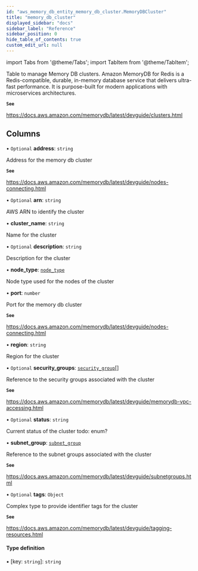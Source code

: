 ```yaml
---
id: "aws_memory_db_entity_memory_db_cluster.MemoryDBCluster"
title: "memory_db_cluster"
displayed_sidebar: "docs"
sidebar_label: "Reference"
sidebar_position: 0
hide_table_of_contents: true
custom_edit_url: null
---
```


import Tabs from '@theme/Tabs';
import TabItem from '@theme/TabItem';

Table to manage Memory DB clusters. Amazon MemoryDB for Redis is a Redis-compatible, durable, in-memory
database service that delivers ultra-fast performance. It is purpose-built for modern applications with microservices architectures.

**`See`**

https://docs.aws.amazon.com/memorydb/latest/devguide/clusters.html

## Columns

• `Optional` **address**: `string`

Address for the memory db cluster

**`See`**

https://docs.aws.amazon.com/memorydb/latest/devguide/nodes-connecting.html

• `Optional` **arn**: `string`

AWS ARN to identify the cluster

• **cluster\_name**: `string`

Name for the cluster

• `Optional` **description**: `string`

Description for the cluster

• **node\_type**: [`node_type`](../enums/aws_memory_db_entity_memory_db_cluster.NodeTypeEnum.md)

Node type used for the nodes of the cluster

• **port**: `number`

Port for the memory db cluster

**`See`**

https://docs.aws.amazon.com/memorydb/latest/devguide/nodes-connecting.html

• **region**: `string`

Region for the cluster

• `Optional` **security\_groups**: [`security_group`](aws_security_group_entity.SecurityGroup.md)[]

Reference to the security groups associated with the cluster

**`See`**

https://docs.aws.amazon.com/memorydb/latest/devguide/memorydb-vpc-accessing.html

• `Optional` **status**: `string`

Current status of the cluster
todo: enum?

• **subnet\_group**: [`subnet_group`](aws_memory_db_entity_subnet_group.SubnetGroup.md)

Reference to the subnet groups associated with the cluster

**`See`**

https://docs.aws.amazon.com/memorydb/latest/devguide/subnetgroups.html

• `Optional` **tags**: `Object`

Complex type to provide identifier tags for the cluster

**`See`**

https://docs.aws.amazon.com/memorydb/latest/devguide/tagging-resources.html

#### Type definition

▪ [key: `string`]: `string`
